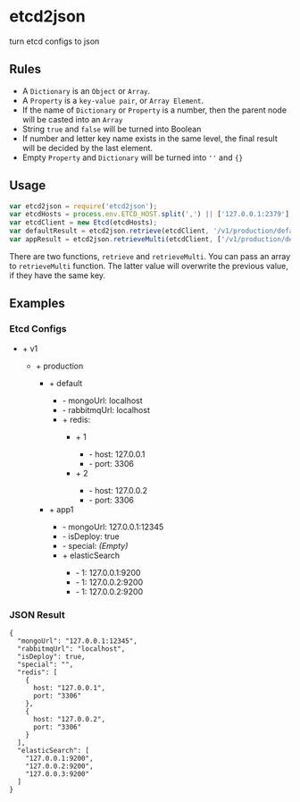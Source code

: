 # etcd2json
turn etcd configs to json

## Rules
- A `Dictionary` is an `Object` or `Array`.
- A `Property` is a `key-value pair`, or `Array Element`.
- If the name of `Dictionary` or `Property` is a number, then the parent node will be casted into an `Array`
- String `true` and `false` will be turned into Boolean
- If number and letter key name exists in the same level, the final result will be decided by the last element.
- Empty `Property` and `Dictionary` will be turned into `''` and `{}`

## Usage
```javascript
var etcd2json = require('etcd2json');
var etcdHosts = process.env.ETCD_HOST.split(',') || ['127.0.0.1:2379'];
var etcdClient = new Etcd(etcdHosts);
var defaultResult = etcd2json.retrieve(etcdClient, '/v1/production/default');
var appResult = etcd2json.retrieveMulti(etcdClient, ['/v1/production/default', '/v1/production/app1']);
```

There are two functions, `retrieve` and `retrieveMulti`.
You can pass an array to `retrieveMulti` function. The latter value will overwrite the previous value, if they have the same key.

## Examples
### Etcd Configs
<ul>
  <li>+ v1</li>
  <ul>
    <li>+ production</li>
    <ul>
      <li>+ default</li>
      <ul>
        <li>- mongoUrl: localhost</li>
        <li>- rabbitmqUrl: localhost</li>
        <li>+ redis:</li>
        <ul>
          <li>+ 1</li>
          <ul>
            <li>- host: 127.0.0.1</li>
            <li>- port: 3306</li>
          </ul>
          <li>+ 2</li>
          <ul>
            <li>- host: 127.0.0.2</li>
            <li>- port: 3306</li>
          </ul>
        </ul>
      </ul>
      <li>+ app1</li>
      <ul>
        <li>- mongoUrl: 127.0.0.1:12345</li>
        <li>- isDeploy: true</li>
        <li>- special: <i>(Empty)</i></li>
        <li>+ elasticSearch</li>
        <ul>
          <li>- 1: 127.0.0.1:9200</li>
          <li>- 1: 127.0.0.2:9200</li>
          <li>- 1: 127.0.0.2:9200</li>
        </ul>
      </ul>
    </ul>
  </ul>
</ul>

### JSON Result
```
{
  "mongoUrl": "127.0.0.1:12345",
  "rabbitmqUrl": "localhost",
  "isDeploy": true,
  "special": "",
  "redis": [
    {
      host: "127.0.0.1",
      port: "3306"
    },
    {
      host: "127.0.0.2",
      port: "3306"
    }
  ],
  "elasticSearch": [
    "127.0.0.1:9200",
    "127.0.0.2:9200",
    "127.0.0.3:9200"
  ]
}
```
